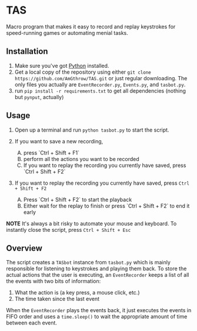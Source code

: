 # TAS
Macro program that makes it easy to record and replay keystrokes for speed-running games or automating menial tasks.


## Installation
1. Make sure you've got [Python](https://www.python.org/downloads/) installed.
2. Get a local copy of the repository using either `git clone https://github.com/AmGthrow/TAS.git` or just regular downloading. The only files you actually are `EventRecorder.py`, `Events.py`, and `tasbot.py`.
3. run `pip install -r requirements.txt` to get all dependencies (nothing but `pynput`, actually)

## Usage
1. Open up a terminal and run `python tasbot.py` to start the script.
2. If you want to save a new recording, 
    <ol type="A">
        <li>press `Ctrl + Shift + F1`</li>
        <li>perform all the actions you want to be recorded</li>
        <li>If you want to replay the recording you currently have saved, press `Ctrl + Shift + F2`</li>
    </ol>

3. If you want to replay the recording you currently have saved, press `Ctrl + Shift + F2`
    <ol type="A">
    <li>Press `Ctrl + Shift + F2` to start the playback</li>
    <li>Either wait for the replay to finish or press `Ctrl + Shift + F2` to end it early</li>
    </ol>

**NOTE** It's always a bit risky to automate your mouse and keyboard. To instantly close the script, press `Ctrl + Shift + Esc`

## Overview
The script creates a `TASbot` instance from `tasbot.py` which is mainly responsible for listening to keystrokes and playing them back. To store the actual actions that the user is executing, an `EventRecorder` keeps a list of all the events with two bits of information:
1. What the action is (a key press, a mouse click, etc.)
2. The time taken since the last event

When the `EventRecorder` plays the events back, it just executes the events in FIFO order and uses a `time.sleep()` to wait the appropriate amount of time between each event.
